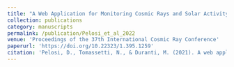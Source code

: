 ```yaml
---
title: "A Web Application for Monitoring Cosmic Rays and Solar Activity"
collection: publications
category: manuscripts
permalink: /publication/Pelosi_et_al_2022
venue: 'Proceedings of the 37th International Cosmic Ray Conference'
paperurl: 'https://doi.org/10.22323/1.395.1259'
citation: 'Pelosi, D., Tomassetti, N., & Duranti, M. (2021). A web application for monitoring cosmic rays and solar activity. In Proceedings of the 37th International Cosmic Ray Conference – PoS(ICRC2021), 395, 1259'
---
```


